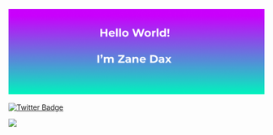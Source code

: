 
![Zane's GitHub Banner](./assets/Github-banner.png)

[![Twitter Badge](https://img.shields.io/badge/Twitter-Profile-informational?style=flat&logo=twitter&logoColor=white&color=1CA2F1)](https://twitter.com/StarTrek_Lt)

![](https://img.shields.io/badge/Code-JavaScript-informational?style=flat&logo=JavaScript&logoColor=white&color=4AB197)
